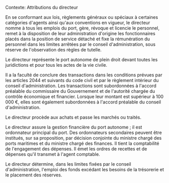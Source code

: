 Contexte: Attributions du directeur

En se conformant aux lois, règlements généraux ou spéciaux à certaines catégories d'agents ainsi qu'aux conventions en vigueur, le directeur nomme à tous les emplois du port, gère, révoque et licencie le personnel, remet à la disposition de leur administration d'origine les fonctionnaires placés dans la position de service détaché et fixe la rémunération du personnel dans les limites arrêtées par le conseil d'administration, sous réserve de l'observation des règles de tutelle.

Le directeur représente le port autonome de plein droit devant toutes les juridictions et pour tous les actes de la vie civile.

Il a la faculté de conclure des transactions dans les conditions prévues par les articles 2044 et suivants du code civil et par le règlement intérieur du conseil d'administration. Les transactions sont subordonnées à l'accord préalable du commissaire du Gouvernement et de l'autorité chargée du contrôle économique et financier. Lorsque leur montant est supérieur à 100 000 €, elles sont également subordonnées à l'accord préalable du conseil d'administration.

Le directeur procède aux achats et passe les marchés ou traités.

Le directeur assure la gestion financière du port autonome ; il est ordonnateur principal du port. Des ordonnateurs secondaires peuvent être institués, sur sa proposition, par décision conjointe du ministre chargé des ports maritimes et du ministre chargé des finances. Il tient la comptabilité de l'engagement des dépenses. Il émet les ordres de recettes et de dépenses qu'il transmet à l'agent comptable.

Le directeur détermine, dans les limites fixées par le conseil d'administration, l'emploi des fonds excédant les besoins de la trésorerie et le placement des réserves.